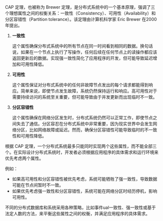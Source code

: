 CAP 定理，也被称为 Brewer 定理，是分布式系统中的一个基本原理，强调了三个理想属性之间的权衡关系：一致性（Consistency）、可用性（Availability）和分区容错性（Partition tolerance）。该定理由计算机科学家 Eric Brewer 在2000年提出。

1. **一致性**

   这个属性确保分布式系统中的所有节点在同一时间看到相同的数据。换句话说，如果在一个节点上执行了写操作，任何后续在任何节点上的读操作都应该返回更新后的数据。实现强一致性简化了应用程序的开发，但可能导致延迟增加和可用性降低。

2. **可用性**

   这个属性保证对分布式系统中的任何非故障节点发出的每个请求都能得到响应。简单来说，即使节点发生故障，系统仍然保持运行和响应。高可用性对于需要持续访问的系统至关重要，但可能导致由于并发更新而出现临时不一致。

3. **分区容错性**

   这个属性确保在网络分区发生时，分布式系统仍然可以正常工作，即使节点之间失去了通信。分区容忍在分布式系统中非常重要，因为现实世界中会发生网络分区，比如网络故障或延迟。然而，确保分区容错性可能导致临时的不一致性和可用性降低。

根据 CAP 定理，一个分布式系统最多只能同时实现两个这些属性，而不能全部三个。在实际设计分布式系统时，开发者必须根据应用程序的具体需求和运行环境来优先考虑两个属性。

例如：

- 如果高可用性和分区容错性被优先考虑，系统可能牺牲了强一致性，导致数据可能在节点间暂时不一致。
- 如果优先考虑强一致性和分区容错性，系统可能在网络分区时经历停机，影响可用性。

不同的分布式数据库和系统采用各种策略，比如事件ual一致性、强一致性或基于法定人数的方法，来平衡这些属性之间的权衡，并满足应用程序的具体需求。